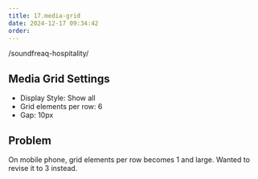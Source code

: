 ```yaml
---
title: 17.media-grid
date: 2024-12-17 09:34:42
order: 
---
```

/soundfreaq-hospitality/

## Media Grid Settings

- Display Style: Show all
- Grid elements per row: 6
- Gap: 10px

## Problem

On mobile phone, grid elements per row becomes 1 and large. Wanted to revise it to 3 instead.
